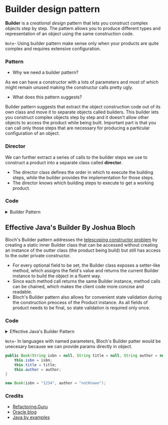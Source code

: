 # Builder design pattern

**Builder** is a *creational design* pattern that lets you construct complex objects step by step. The pattern allows you to produce different types and representation of an object using the same construction code.

`Note`- Using builder pattern make sense only when your products are quite complex and requires extensive configuration.

### Pattern 

* Why we need a builder pattern?

As we can have a constructor with a lots of parameters and most of which might remain unused making the constructur calls pretty ugly.

* What does this pattern suggests?

Builder pattern suggests that extract the object construction code out of its own class and move it to separate objects called builders. This builder lets you construct complex objects step by step and it doesn't allow other objects to access the product while being built. Important part is that you can call only those steps that are necessary for producing a particular configuration of an object.

### Director
We can further extract a series of calls to the builder steps we use to construct a product into a separate class called **director**. 
* The director class defines the order in which to execute the building steps, while the builder provides the implementation for those steps.
* The director knows which building steps to execute to get a working product.

### Code

<details><summary>Builder Pattern</summary>

`Phone.java`

```java
public class Phone {
    private String simType;
    private String networkConnection;
    private String country;
    private String roaming;

    public Phone(String simType, String networkConnection, String country, String roaming) {
        this.simType = simType;
        this.networkConnection = networkConnection;
        this.country = country;
        this.roaming = roaming;
    }

    public String getSimType() {
        return simType;
    }
    
    public String getNetworkConnection() {
        return networkConnection;
    }

    public String getCountry() {
        return country;
    }

    public String getRoaming() {
        return roaming;
    }
}
```

`PhoneManual.java`

```java
public class PhoneManual {
    private String simType;
    private String networkConnection;
    private String country;
    private String roaming;

    public PhoneManual(String simType, String networkConnection, String country, String roaming) {
        this.simType = simType;
        this.networkConnection = networkConnection;
        this.country = country;
        this.roaming = roaming;
    }

    public String printAboutPhone() {
        String info = "";
        info += "Mobile is " + simType + "\n";
        info += "With network connection " + networkConnection + "\n";
        info += "With roaming " + roaming + "\n";
        info += "Manufactured in " + country + "\n";

        return info;
    }
}
```

`Builder.java`

```java
/**
 * Builder interface defines all possible ways to configure a product.
 */
public interface Builder {
    void setSimType(String simType);
    void setNetworkConnection(String networkConnection);
    void setCountry(String country);
    void setRoaming(String roaming);
}
```

`PhoneBuilder.java`
```java
/**
 * Concrete builders implement steps defined in the common interface.
 */
public class PhoneBuilder implements Builder {
    private String simType;
    private String networkConnection;
    private String country;
    private String roaming;

    @Override
    public void setSimType(String simType) {
        this.simType = simType;
    }

    @Override
    public void setNetworkConnection(String networkConnection) {
        this.networkConnection = networkConnection;        
    }

    @Override
    public void setCountry(String country) {
        this.country = country;        
    }

    @Override
    public void setRoaming(String roaming) {
        this.roaming = roaming;        
    }
    
    public Phone getResult() {
        return new Phone(simType, networkConnection, country, roaming);
    }
}
```

`PhoneManualBuilder.java`
```java
public class PhoneManualBuilder implements Builder {
    private String simType;
    private String networkConnection;
    private String country;
    private String roaming;

    @Override
    public void setSimType(String simType) {
        this.simType = simType;
    }

    @Override
    public void setNetworkConnection(String networkConnection) {
        this.networkConnection = networkConnection;        
    }

    @Override
    public void setCountry(String country) {
        this.country = country;        
    }

    @Override
    public void setRoaming(String roaming) {
        this.roaming = roaming;        
    }
    
    public PhoneManual getResult() {
        return new PhoneManual(simType, networkConnection, country, roaming);
    }
}
```
`Director.java`
```java
/**
 * Director defines the order of building steps. It works with a builder object
 * through common Builder interface. Therefore it may not know what product is
 * being built.
 */
public class Director {
    public void constructAndoidPhone(Builder builder) {
        builder.setSimType("Dual");
        builder.setNetworkConnection("Available");
        builder.setCountry("India");
        builder.setRoaming("Allowed");
    }

    public void consructIPhone(Builder builder) {
        builder.setSimType("Single");
        builder.setNetworkConnection("Available");
        builder.setCountry("USA");
        builder.setRoaming("Not Allowed");    }
}
```

`App.java`
```java
public class App {
    public static void main(String[] args) throws Exception {

        Director director = new Director();

        PhoneBuilder builder = new PhoneBuilder();
        director.constructAndoidPhone(builder);

        Phone phone = builder.getResult();
        System.out.println("Sim: " + phone.getSimType());

        PhoneManualBuilder manualBuilder = new PhoneManualBuilder();

        director.consructIPhone(manualBuilder);
        PhoneManual phoneManual = manualBuilder.getResult();

        System.out.println("Phone manual: " + phoneManual.printAboutPhone());
    }
}
```

</details>

## Effective Java's Builder By Joshua Bloch

Bloch's Builder pattern addresses the [telescoping constructor problem](http://www.javabyexamples.com/telescoping-constructor-in-java/) by creating a static inner Builder class that can be accessed without creating an instance of the outter class (the product being build) but still has access to the outer private constructor.

* For every optional field to be set, the Builder class exposes a setter-like method, which assigns the field's value and returns the current Builder instance to build the object in a fluent way. 
* Since each method call returns the same Builder instance, method calls can be chained, which makes the client code more concise and readable.
* Bloch's Builder pattern also allows for convenient state validation during the construction preocess of the Product instance. As all fields of product needs to be final, so state validation is required only once.


### Code

<details><summary>Effective Java's Builder Pattern</summary>

```java
public class Book {
    private final String isbn;
    private final String title;
    private final String genre;
    private final String author;
    private final String description;

    private Book(Builder builder) {
        this.isbn = builder.isbn;
        this.title = builder.title;
        this.genre = builder.genre;
        this.author = builder.author;
        this.description = builder.description;
    }


    public String getIsbn() {
        return isbn;
    }
    public String getTitle() {
        return title;
    }
    public String getGenre() {
        return genre;
    }
    public String getAuthor() {
        return author;
    }
    public String getDescription() {
        return description;
    }

    public static class Builder {
        private String isbn;
        private String title;
        private String genre;
        private String author;
        private String description;
        
        public Builder() {}

        public Builder setIsbn(String isbn) {
            this.isbn = isbn;
            return this;
        }

        public Builder setTitle(String title) {
            this.title = title;
            return this;
        }

        public Builder setGenre(String genre) {
            this.genre = genre;
            return this;
        }

        public Builder setAuthor(String author) {
            this.author = author;
            return this;
        }

        public Builder setDescription(String description) {
            this.description = description;
            return this;
        }

        // State validation can be changes as required.
        private void validate() throws IllegalStateException {
            String infoError = "";
            if (isbn == null) {
                infoError += "ISBN cannot be null\n";
            }

            if (title == null) {
                infoError += "Title cannot be null\n";
            } else if (title.length() < 2) {
                infoError += "Title length cannot be less than two\n";
            }

            if (description != null && description.length() > 500) {
                infoError += "Description cannot have more than 500 character\n";
            }

            if (infoError.length() > 0) {
                throw new IllegalStateException(infoError);
            }
        }

        public Book build() throws IllegalStateException {
            validate();
            return new Book(this);
        }
    }
}
```
</details>

`Note`- In languages with named parameters, Bloch's Builder patter would be unecesary because we can provide params directly in object.

```java
public Book(String isbn = null, String title = null, String author = null) {
    this.isbn = isbn;
    this.title = title;
    this.author = author;
}

new Book(isbn = "1234", author = "notKnown");
```

### Credits
- [Refactoring.Guru](https://refactoring.guru/)
- [Oracle blog](https://blogs.oracle.com/javamagazine/post/exploring-joshua-blochs-builder-design-pattern-in-java)
- [Java by examples](http://www.javabyexamples.com/telescoping-constructor-in-java/)

